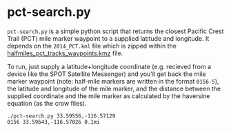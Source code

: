 pct-search.py
=============
`pct-search.py` is a simple python script that returns the closest Pacific Crest
Trail (PCT) mile marker waypoint to a supplied latitude and longitude. It depends
on the `2014_PCT.kml` file which is zipped within the
[halfmiles_pct_tracks_waypoints.kmz](http://www.pctmap.net/google/) file.

To run, just supply a latitude+longitude coordinate (e.g. recieved from a device
like the SPOT Satellite Messenger) and you'll get back the mile marker waypoint
(note: half-mile markers are written in the format `0156-5`), the latitude and
longitude of the mile marker, and the distance between the supplied coordinate
and the mile marker as calculated by the haversine equation (as the crow files).

```
./pct-search.py 33.59556,-116.57129
0156 33.59643,-116.57026 0.1mi
```
